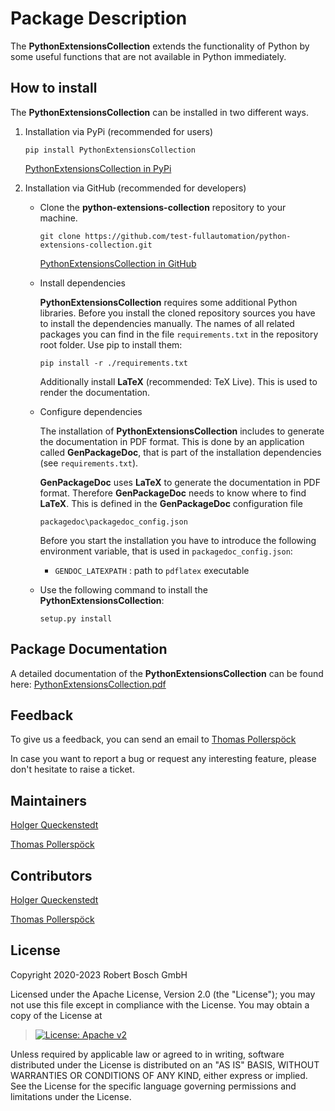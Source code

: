 # Package Description

The **PythonExtensionsCollection** extends the functionality of Python
by some useful functions that are not available in Python immediately.

## How to install

The **PythonExtensionsCollection** can be installed in two different
ways.

1.  Installation via PyPi (recommended for users)

    ``` 
    pip install PythonExtensionsCollection
    ```

    [PythonExtensionsCollection in
    PyPi](https://pypi.org/project/PythonExtensionsCollection/)

2.  Installation via GitHub (recommended for developers)

    -   Clone the **python-extensions-collection** repository to your
        machine.

        ``` 
        git clone https://github.com/test-fullautomation/python-extensions-collection.git
        ```

        [PythonExtensionsCollection in
        GitHub](https://github.com/test-fullautomation/python-extensions-collection)

    -   Install dependencies

        **PythonExtensionsCollection** requires some additional Python
        libraries. Before you install the cloned repository sources you
        have to install the dependencies manually. The names of all
        related packages you can find in the file `requirements.txt` in
        the repository root folder. Use pip to install them:

        ``` 
        pip install -r ./requirements.txt
        ```

        Additionally install **LaTeX** (recommended: TeX Live). This is
        used to render the documentation.

    -   Configure dependencies

        The installation of **PythonExtensionsCollection** includes to
        generate the documentation in PDF format. This is done by an
        application called **GenPackageDoc**, that is part of the
        installation dependencies (see `requirements.txt`).

        **GenPackageDoc** uses **LaTeX** to generate the documentation
        in PDF format. Therefore **GenPackageDoc** needs to know where
        to find **LaTeX**. This is defined in the **GenPackageDoc**
        configuration file

        ``` 
        packagedoc\packagedoc_config.json
        ```

        Before you start the installation you have to introduce the
        following environment variable, that is used in
        `packagedoc_config.json`:

        -   `GENDOC_LATEXPATH` : path to `pdflatex` executable

    -   Use the following command to install the
        **PythonExtensionsCollection**:

        ``` 
        setup.py install
        ```

## Package Documentation

A detailed documentation of the **PythonExtensionsCollection** can be
found here:
[PythonExtensionsCollection.pdf](https://github.com/test-fullautomation/python-extensions-collection/blob/develop/PythonExtensionsCollection/PythonExtensionsCollection.pdf)

## Feedback

To give us a feedback, you can send an email to [Thomas
Pollerspöck](mailto:Thomas.Pollerspoeck@de.bosch.com)

In case you want to report a bug or request any interesting feature,
please don\'t hesitate to raise a ticket.

## Maintainers

[Holger Queckenstedt](mailto:Holger.Queckenstedt@de.bosch.com)

[Thomas Pollerspöck](mailto:Thomas.Pollerspoeck@de.bosch.com)

## Contributors

[Holger Queckenstedt](mailto:Holger.Queckenstedt@de.bosch.com)

[Thomas Pollerspöck](mailto:Thomas.Pollerspoeck@de.bosch.com)

## License

Copyright 2020-2023 Robert Bosch GmbH

Licensed under the Apache License, Version 2.0 (the \"License\"); you
may not use this file except in compliance with the License. You may
obtain a copy of the License at

> [![License: Apache
> v2](https://img.shields.io/pypi/l/robotframework.svg)](http://www.apache.org/licenses/LICENSE-2.0.html)

Unless required by applicable law or agreed to in writing, software
distributed under the License is distributed on an \"AS IS\" BASIS,
WITHOUT WARRANTIES OR CONDITIONS OF ANY KIND, either express or implied.
See the License for the specific language governing permissions and
limitations under the License.
